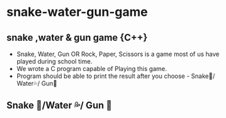 # snake-water-gun-game

## snake ,water &amp; gun game {C++}

- Snake, Water, Gun  OR  Rock, Paper, Scissors is a game most of us have played during school time.
- We wrote a C program capable of Playing this game.
- Program should be able to print the result after you choose - Snake🐍/ Water💦/ Gun🔫


## Snake 🐍/Water 💦/ Gun 🔫
